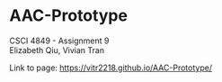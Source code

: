 # AAC-Prototype
CSCI 4849 - Assignment 9 <br>
Elizabeth Qiu, Vivian Tran <br> 

Link to page: https://vitr2218.github.io/AAC-Prototype/
